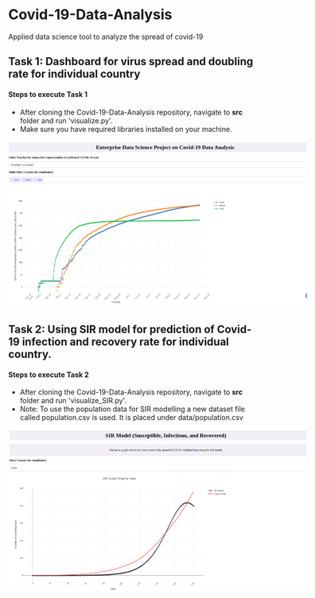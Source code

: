 # Covid-19-Data-Analysis

Applied data science tool to analyze the spread of covid-19 

## Task 1: Dashboard for virus spread and doubling rate for individual country

#### Steps to execute Task 1

* After cloning the Covid-19-Data-Analysis repository, navigate to **src** folder and run 'visualize.py'.
* Make sure you have required libraries installed on your machine.

<p align='center'>
<img src='images/Task1.png' title='virus spread and doubling rate for individual country' style='max-width:600px'></img>
</p>

## Task 2: Using SIR model for prediction of Covid-19 infection and recovery rate for individual country.

#### Steps to execute Task 2

* After cloning the Covid-19-Data-Analysis repository, navigate to **src** folder and run 'visualize_SIR.py'.
* Note: To use the population data for SIR modelling a new dataset file called population.csv is used. It is placed under data/population.csv

<p align='center'>
<img src='images/Task2.png' title=' prediction of Covid-19 infection and recovery rate for individual country' style='max-width:600px'></img>
</p>
